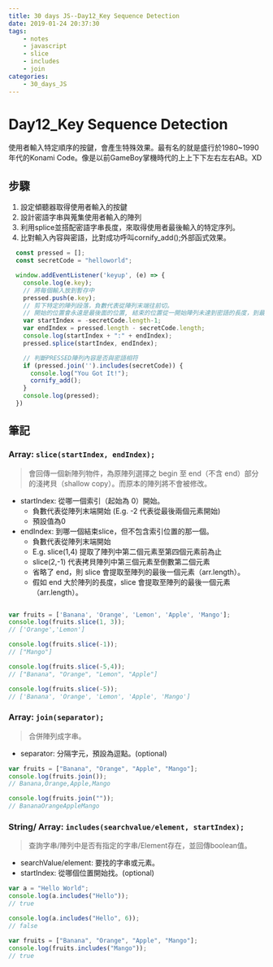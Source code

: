 ```yaml
---
title: 30 days JS--Day12_Key Sequence Detection
date: 2019-01-24 20:37:30
tags:
    - notes
    - javascript
    - slice
    - includes
    - join
categories:
    - 30_days_JS
---
```

# Day12_Key Sequence Detection

使用者輸入特定順序的按鍵，會產生特殊效果。最有名的就是盛行於1980~1990年代的Konami Code。像是以前GameBoy掌機時代的上上下下左右左右AB。XD

## 步驟

1. 設定傾聽器取得使用者輸入的按鍵
2. 設計密語字串與蒐集使用者輸入的陣列
3. 利用splice並搭配密語字串長度，來取得使用者最後輸入的特定序列。
4. 比對輸入內容與密語，比對成功呼叫cornify_add();外部函式效果。

```javascript
  const pressed = [];
  const secretCode = "helloworld";

  window.addEventListener('keyup', (e) => {
    console.log(e.key);
    // 將每個輸入放到暫存中
    pressed.push(e.key);
    // 剪下特定的陣列段落，負數代表從陣列末端往前切。
    // 開始的位置會永遠是最後面的位置, 結束的位置從一開始陣列未達到密語的長度，到最後會變成恆1。
    var startIndex = -secretCode.length-1;
    var endIndex = pressed.length - secretCode.length;
    console.log(startIndex + ":" + endIndex);
    pressed.splice(startIndex, endIndex);

    // 判斷PRESSED陣列內容是否與密語相符
    if (pressed.join('').includes(secretCode)) {
      console.log("You Got It!");
      cornify_add();
    }
    console.log(pressed);
  })
```

## 筆記

### Array: `slice(startIndex, endIndex);`

> 會回傳一個新陣列物件，為原陣列選擇之 begin 至 end（不含 end）部分的淺拷貝（shallow copy）。而原本的陣列將不會被修改。

- startIndex: 從哪一個索引（起始為 0）開始。
  - 負數代表從陣列末端開始 (E.g. -2 代表從最後兩個元素開始)
  - 預設值為0
- endIndex: 到哪一個結束slice，但不包含索引位置的那一個。
  - 負數代表從陣列末端開始
  - E.g. slice(1,4) 提取了陣列中第二個元素至第四個元素前為止
  - slice(2,-1) 代表拷貝陣列中第三個元素至倒數第二個元素
  - 省略了 end，則 slice 會提取至陣列的最後一個元素（arr.length）。
  - 假如 end 大於陣列的長度，slice 會提取至陣列的最後一個元素（arr.length）。

```javascript

var fruits = ['Banana', 'Orange', 'Lemon', 'Apple', 'Mango'];
console.log(fruits.slice(1, 3));
// ['Orange','Lemon']

console.log(fruits.slice(-1));
// ["Mango"]

console.log(fruits.slice(-5,4));
// ["Banana", "Orange", "Lemon", "Apple"]

console.log(fruits.slice(-5));
// ['Banana', 'Orange', 'Lemon', 'Apple', 'Mango']
```

### Array: `join(separator);`

> 合併陣列成字串。

- separator: 分隔字元，預設為逗點。(optional)

```javascript
var fruits = ["Banana", "Orange", "Apple", "Mango"];
console.log(fruits.join());
// Banana,Orange,Apple,Mango

console.log(fruits.join(""));
// BananaOrangeAppleMango
```

### String/ Array: `includes(searchvalue/element, startIndex);`

>查詢字串/陣列中是否有指定的字串/Element存在，並回傳boolean值。 

- searchValue/element: 要找的字串或元素。
- startIndex: 從哪個位置開始找。(optional)

```javascript
var a = "Hello World";
console.log(a.includes("Hello"));
// true

console.log(a.includes("Hello", 6));
// false

var fruits = ["Banana", "Orange", "Apple", "Mango"];
console.log(fruits.includes("Mango"));
// true
```